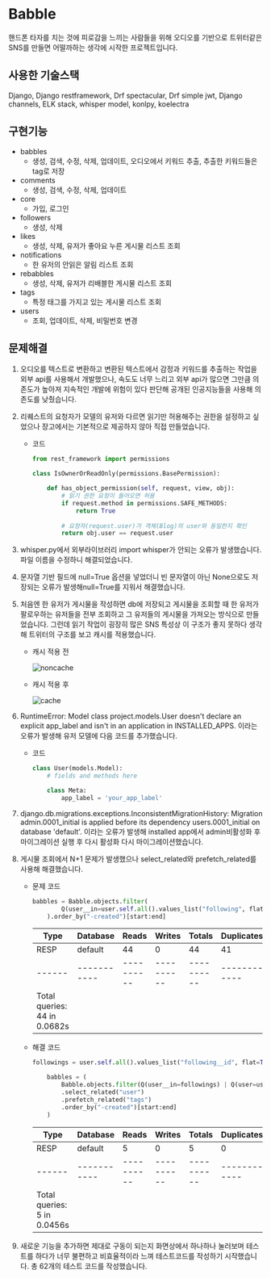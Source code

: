 # Babble

핸드폰 타자를 치는 것에 피로감을 느끼는 사람들을 위해 오디오를 기반으로 트위터같은 SNS를 만들면 어떨까하는 생각에 시작한 프로젝트입니다.

## 사용한 기술스택

Django, Django restframework, Drf spectacular, Drf simple jwt, Django channels, ELK stack, whisper model, konlpy, koelectra

## 구현기능

- babbles
    - 생성, 검색, 수정, 삭제, 업데이트, 오디오에서 키워드 추출, 추출한 키워드들은 tag로 저장
- comments
    - 생성, 검색, 수정, 삭제, 업데이트
- core
    - 가입, 로그인
- followers
    - 생성, 삭제
- likes
    - 생성, 삭제, 유저가 좋아요 누른 게시물 리스트 조회
- notifications
    - 한 유저의 안읽은 알림 리스트 조회
- rebabbles
    - 생성, 삭제, 유저가 리배블한 게시물 리스트 조회
- tags
    - 특정 태그를 가지고 있는 게시물 리스트 조회
- users
    - 조회, 업데이트, 삭제, 비밀번호 변경
    

## 문제해결

1. 오디오를 텍스트로 변환하고 변환된 텍스트에서 감정과 키워드를 추출하는 작업을 외부 api를 사용해서 개발했으나, 속도도 너무 느리고 외부 api가 많으면 그만큼 의존도가 높아져 지속적인 개발에 위험이 있다 판단해 공개된 인공지능들을 사용해 의존도를 낮췄습니다.
2. 리퀘스트의 요청자가 모델의 유저와 다르면 읽기만 허용해주는 권한을 설정하고 싶었으나 장고에서는 기본적으로 제공하지 않아 직접 만들었습니다.
    - 코드
        
        ```python
        from rest_framework import permissions
        
        class IsOwnerOrReadOnly(permissions.BasePermission):
        
            def has_object_permission(self, request, view, obj):
                # 읽기 권한 요청이 들어오면 허용
                if request.method in permissions.SAFE_METHODS:
                    return True
                
                # 요청자(request.user)가 객체(Blog)의 user와 동일한지 확인
                return obj.user == request.user
        ```
        
3. whisper.py에서 외부라이브러리 import whisper가 안되는 오류가 발생했습니다. 파일 이름을 수정하니 해결되었습니다.
4. 문자열 기반 필드에 null=True 옵션을 넣었더니 빈 문자열이 아닌 None으로도 저장되는 오류가 발생해null=True를 지워서 해결했습니다.
5. 처음엔 한 유저가 게시물을 작성하면 db에 저장되고 게시물을 조회할 때 한 유저가 팔로우하는 유저들을 전부 조회하고 그 유저들의 게시물을 가져오는 방식으로 만들었습니다. 그런데 읽기 작업이 굉장히 많은 SNS 특성상 이 구조가 좋지 못하다 생각해 트위터의 구조를 보고 캐시를 적용했습니다.
    - 캐시 적용 전
        
        ![noncache](https://user-images.githubusercontent.com/53591258/228713265-4b42ed54-0fc0-4da0-b722-f1d56b03a68a.png)
        
    - 캐시 적용 후
        
        ![cache](https://user-images.githubusercontent.com/53591258/228713305-a2d3bdf3-04b3-474e-9852-782df191e122.png)
        
6. RuntimeError: Model class project.models.User doesn't declare an explicit app_label and isn't in an application in INSTALLED_APPS. 이라는 오류가 발생해 유저 모델에 다음 코드를 추가했습니다.
    - 코드
        
        ```python
        class User(models.Model):
            # fields and methods here
        
            class Meta:
                app_label = 'your_app_label'
        ```
        
7. django.db.migrations.exceptions.InconsistentMigrationHistory: Migration admin.0001_initial is applied before its dependency users.0001_initial on database 'default'. 이라는 오류가 발생해 installed app에서 admin비활성화 후 마이그레이션 실행 후 다시 활성화 다시 마이그레이션했습니다.
8. 게시물 조회에서 N+1 문제가 발생했으나 select_related와 prefetch_related를 사용해 해결했습니다.
    - 문제 코드
        
        ```python
        babbles = Babble.objects.filter(
                Q(user__in=user.self.all().values_list("following", flat=True)) | Q(user=user)
            ).order_by("-created")[start:end]
        ```
        
        | Type | Database | Reads | Writes | Totals | Duplicates |
        | --- | --- | --- | --- | --- | --- |
        | RESP | default | 44 | 0 | 44 | 41 |
        | ------ | ----------- | ---------- | ---------- | ---------- | ------------ |
        | Total queries: 44 in 0.0682s |  |  |  |  |  |
    - 해결 코드
        
        ```python
        followings = user.self.all().values_list("following__id", flat=True)
        
            babbles = (
                Babble.objects.filter(Q(user__in=followings) | Q(user=user))
                .select_related("user")
                .prefetch_related("tags")
                .order_by("-created")[start:end]
            )
        ```
        
        | Type | Database | Reads | Writes | Totals | Duplicates |
        | --- | --- | --- | --- | --- | --- |
        | RESP | default | 5 | 0 | 5 | 0 |
        | ------ | ----------- | ---------- | ---------- | ---------- | ------------ |
        | Total queries: 5 in 0.0456s |  |  |  |  |  |
9. 새로운 기능을 추가하면 제대로 구동이 되는지 화면상에서 하나하나 눌러보며 테스트를 하다가 너무 불편하고 비효율적이라 느껴 테스트코드를 작성하기 시작했습니다. 총 62개의 테스트 코드를 작성했습니다.
